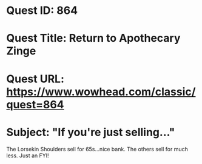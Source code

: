 # Quest ID: 864
# Quest Title: Return to Apothecary Zinge
# Quest URL: https://www.wowhead.com/classic/quest=864
# Subject: "If you're just selling..."
The Lorsekin Shoulders sell for 65s...nice bank. The others sell for much less. Just an FYI!